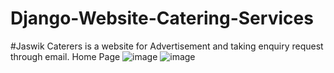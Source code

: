 # Django-Website-Catering-Services
#Jaswik Caterers is a website for Advertisement and taking enquiry request through email.
Home Page
![image](https://github.com/bkdeveloper21/Django-Website-Catering-Services/assets/100483400/5532454c-8a6b-4b49-81bd-f32ea2390818)
![image](https://github.com/bkdeveloper21/Django-Website-Catering-Services/assets/100483400/29b19c57-c15a-474d-b7e2-5eb05b1d3f90)
